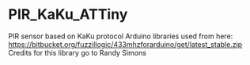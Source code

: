 # PIR_KaKu_ATTiny
PIR sensor based on KaKu protocol
Arduino libraries used from here:
https://bitbucket.org/fuzzillogic/433mhzforarduino/get/latest_stable.zip
Credits for this library go to Randy Simons

